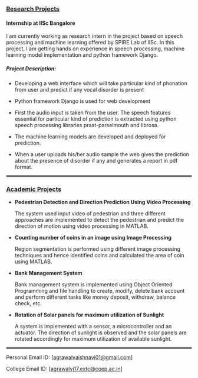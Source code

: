 ### <ins>__Research Projects__</ins>

#### __Internship at IISc Bangalore__

I am currently working as research intern in the project based on speech processing and machine learning offered by SPIRE Lab of IISc. In this project, I am getting hands on experience in speech processing, machine learning model implementation and python framework Django.

##### __Project Description:__

* Developing a web interface which will take particular kind of phonation from user and predict if any vocal disorder is present

* Python framework Django is used for web development

* First the audio input is taken from the user. The speech features essential for particular kind of prediction is extracted using python speech processing libraries praat-parselmouth and librosa.

* The machine learning models are developed and deployed for prediction. 

* When a user uploads his/her audio sample the web gives the prediction about the presence of disorder if any and generates a report in pdf format. 

<hr style="border:2px solid gray"> </hr>



### <ins>__Academic Projects__</ins>

* __Pedestrian Detection and Direction Prediction Using Video Processing__
    
    The system used input video of pedestrian and three different approaches are implemented to detect the pedestrian and predict the direction of motion using video processing in MATLAB.

* __Counting number of coins in an image using Image Processing__  

    Region segmentation is performed using different image processing techniques and hence identified coins and calculated the area of coin using MATLAB.

* __Bank Management System__
    
    Bank management system is implemented using Object Oriented Programming and file handling to create, modify, delete bank account and perform different tasks like money deposit, withdraw, balance check, etc.

* __Rotation of Solar panels for maximum utilization of Sunlight__    
    
    A system is implemented with a sensor, a microcontroller and an actuator. The direction of sunlight is observed and the solar panels are rotated accordingly for maximum utilization of available sunlight.


<hr style="border:2px solid gray"> </hr>

Personal Email ID: [agrawalvaishnavi01@gmail.com]

College Email ID: [agrawalvj17.extc@coep.ac.in]



